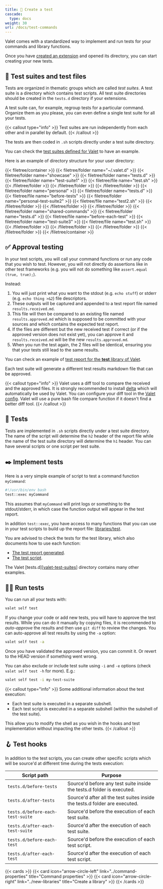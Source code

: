 ```yaml
---
title: 🧪 Create a test
cascade:
  type: docs
weight: 30
url: /docs/test-commands
---
```


Valet comes with a standardized way to implement and run tests for your commands and library functions.

Once you have [created an extension][newExtensionsLink] and opened its directory, you can start creating your new tests.

## 📂 Test suites and test files

Tests are organized in thematic groups which are called _test suites_. A test suite is a directory which contains test scripts. All test suite directories should be created in the `tests.d` directory if your extensions.

A test suite can, for example, regroup tests for a particular command. Organize them as you please, you can even define a single test suite for all your tests.

{{< callout type="info" >}}
Test suites are run independently from each other and in parallel by default.
{{< /callout >}}

The tests are then coded in `.sh` scripts directly under a test suite directory.

You can check the [test suites defined for Valet][valet-test-suites] to have an example.

Here is an example of directory structure for your user directory:

{{< filetree/container >}}
  {{< filetree/folder name="~/.valet.d" >}}
    {{< filetree/folder name="showcase" >}}
      {{< filetree/folder name="tests.d" >}}
        {{< filetree/folder name="test-suite1" >}}
          {{< filetree/file name="test.sh" >}}
        {{< /filetree/folder >}}
      {{< /filetree/folder >}}
    {{< /filetree/folder >}}
    {{< filetree/folder name="personal" >}}
      {{< filetree/folder name="tests.d" >}}
        {{< filetree/file name="before-tests" >}}
        {{< filetree/folder name="personal-test-suite2" >}}
          {{< filetree/file name="test2.sh" >}}
        {{< /filetree/folder >}}
      {{< /filetree/folder >}}
    {{< /filetree/folder >}}
    {{< filetree/folder name="shared-commands" >}}
      {{< filetree/folder name="tests.d" >}}
        {{< filetree/file name="before-each-test" >}}
        {{< filetree/folder name="test-suite3" >}}
          {{< filetree/file name="test.sh" >}}
        {{< /filetree/folder >}}
      {{< /filetree/folder >}}
    {{< /filetree/folder >}}
  {{< /filetree/folder >}}
{{< /filetree/container >}}

## ✅ Approval testing

In your test scripts, you will call your command functions or run any code that you wish to test. However, you will not directly do assertions like in other test frameworks (e.g. you will not do something like `assert.equal (true, true);`).

Instead:

1. You will just print what you want to the stdout (e.g. `echo stuff`) or stderr (e.g. `echo thing >&2`) file descriptors.
2. These outputs will be captured and appended to a test report file named `results.received.md`.
3. This file will then be compared to an existing file named `results.approved.md` which is supposed to be committed with your sources and which contains the expected test report.
4. If the files are different but the new received test if correct (or if the approved version does not exist yet), you can approve it and `results.received.md` will be the new `results.approved.md`.
5. When you run the test again, the 2 files will be identical, ensuring you that your tests still lead to the same results.

You can check an example of [test report for the **test** library of Valet][valet-test-lib-report].

Each test suite will generate a different test results markdown file that can be approved.

{{< callout type="info" >}}
Valet uses a diff tool to compare the received and the approved files. It is strongly recommended to install [delta](https://github.com/dandavison/delta) which will automatically be used by Valet. You can configure your diff tool in the [Valet config](../configuration/). Valet will use a pure bash file compare function if it doesn't find a better diff tool.
{{< /callout >}}

## 🧪 Tests

Tests are implemented in `.sh` scripts directly under a test suite directory. The name of the script will determine the `h2` header of the report file while the name of the test suite directory will determine the `h1` header. You can have several scripts or one script per test suite.

## ✒️ Implement tests

Here is a very simple example of script to test a command function `myCommand`:

```bash {linenos=table,linenostart=1,filename="test.sh"}
#!/usr/bin/env bash
test::exec myCommand
```

This assumes that `myCommand` will print logs or something to the stdout/stderr, in which case the function output will appear in the test report.

In addition `test::exec`, you have access to many functions that you can use in your test scripts to build up the report file: [libraries/test][libraries-tests].

You are advised to check the tests for the test library, which also documents how to use each function:

- [The test report generated][valet-test-lib-report].
- [The test script][valet-test-lib-tests].

The Valet [tests.d][[valet-test-suites]] directory contains many other examples.

## 🏃‍♂️ Run tests

You can run all your tests with:

```bash
valet self test
```

If you change your code or add new tests, you will have to approve the test results. While you can do it manually by copying files, it is recommended to _auto-approve_ the results and then use `git diff` to review the changes. You can auto-approve all test results by using the `-a` option:

```bash
valet self test -a
```

Once you have validated the approved version, you can commit it. Or revert to the HEAD version if something went wrong.

You can also exclude or include test suite using `-i` and `-e` options (check `valet self test -h` for more). E.g.:

```bash
valet self test -i my-test-suite
```

{{< callout type="info" >}}
Some additional information about the test execution:

- Each test suite is executed in a separate subshell.
- Each test script is executed in a separate subshell (within the subshell of the test suite).

This allow you to modify the shell as you wish in the hooks and test implementation without impacting the other tests.
{{< /callout >}}

## 🪝 Test hooks

In addition to the test scripts, you can create other specific scripts which will be source'd at different time during the tests execution:

| Script path | Purpose |
|-------------|---------|
| `tests.d/before-tests` | Source'd before any test suite inside the tests.d folder is executed. |
| `tests.d/after-tests` | Source'd after all the test suites inside the tests.d folder are executed. |
| `tests.d/before-each-test-suite` | Source'd before the execution of each test suite. |
| `tests.d/after-each-test-suite` | Source'd after the execution of each test suite. |
| `tests.d/before-each-test` | Source'd before the execution of each test script. |
| `tests.d/after-each-test` | Source'd after the execution of each test script. |

{{< cards >}}
  {{< card icon="arrow-circle-left" link="../command-properties" title="Command properties" >}}
  {{< card icon="arrow-circle-right" link="../new-libraries" title="Create a library" >}}
{{< /cards >}}

[valet-test-suites]: https://github.com/jcaillon/valet/tree/latest/tests.d
[valet-test-lib-report]: https://github.com/jcaillon/valet/blob/latest/tests.d/lib-test/results.approved.md
[valet-test-lib-tests]: https://github.com/jcaillon/valet/blob/latest/tests.d/lib-test/00.tests.sh
[libraries-tests]: ../libraries/test
[newExtensionsLink]: ../new-extensions
